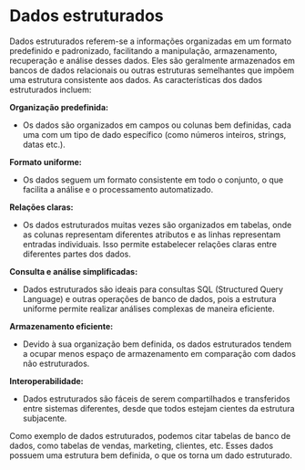 # Dados estruturados

Dados estruturados referem-se a informações organizadas em um formato predefinido e padronizado, facilitando a manipulação, armazenamento, recuperação e análise
desses dados. Eles são geralmente armazenados em bancos de dados relacionais ou outras estruturas semelhantes que impõem uma estrutura consistente aos dados.
As características dos dados estruturados incluem:

**Organização predefinida:** 
  - Os dados são organizados em campos ou colunas bem definidas, cada uma com um tipo de dado específico (como números inteiros, strings, datas etc.).

**Formato uniforme:**
  - Os dados seguem um formato consistente em todo o conjunto, o que facilita a análise e o processamento automatizado.

**Relações claras:** 
  - Os dados estruturados muitas vezes são organizados em tabelas, onde as colunas representam diferentes atributos e as linhas representam entradas individuais. Isso permite estabelecer relações claras entre diferentes partes dos dados.

**Consulta e análise simplificadas:**
  - Dados estruturados são ideais para consultas SQL (Structured Query Language) e outras operações de banco de dados, pois a estrutura uniforme permite realizar análises complexas de maneira eficiente.

**Armazenamento eficiente:**
  - Devido à sua organização bem definida, os dados estruturados tendem a ocupar menos espaço de armazenamento em comparação com dados não estruturados.

**Interoperabilidade:**
  - Dados estruturados são fáceis de serem compartilhados e transferidos entre sistemas diferentes, desde que todos estejam cientes da estrutura subjacente.

Como exemplo de dados estruturados, podemos citar tabelas de banco de dados, como tabelas de vendas, marketing, clientes, etc. Esses dados possuem uma estrutura bem definida, o que os torna um dado estruturado.
